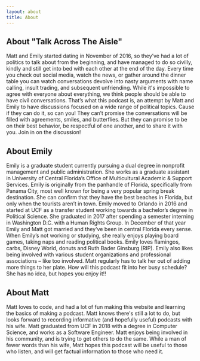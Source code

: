 ```yaml
---
layout: about
title: About
---
```


## About "Talk Across The Aisle"
<p>
    Matt and Emily started dating in November of 2016, so they’ve had a lot of politics to talk about from the beginning, and have managed to do so civilly, kindly and still get into bed with each other at the end of the day.
    Every time you check out social media, watch the news, or gather around the dinner table you can watch conversations devolve into nasty arguments with name calling, insult trading, and subsequent unfriending. 
    While it's impossible to agree with everyone about everything, we think people should be able to have civil conversations.
    That’s what this podcast is, an attempt by Matt and Emily to have discussions focused on a wide range of political topics. 
    Cause if they can do it, so can you! They can’t promise the conversations will be filled with agreements, smiles, and butterflies. 
    But they can promise to be on their best behavior, be respectful of one another, and to share it with you. Join in on the discussion!
</p>

## About Emily

<p>
    Emily is a graduate student currently pursuing a dual degree in nonprofit management and public administration. She works as a graduate assistant in University of Central Florida’s Office of Multicultural Academic & Support Services.
    Emily is originally from the panhandle of Florida, specifically from Panama City, most well known for being a very popular spring break destination. She can confirm that they have the best beaches in Florida, but only when the tourists aren’t in town. Emily moved to Orlando in 2016 and started at UCF as a transfer student working towards a bachelor’s degree in Political Science. She graduated in 2017 after spending a semester interning in Washington D.C. with a Human Rights Group. 
    In December of that year Emily and Matt got married and they’ve been in central Florida every sense. 
    When Emily’s not working or studying, she really enjoys playing board games, taking naps and reading political books.  Emily loves flamingos, carbs, Disney World, donuts and Ruth Bader Ginsburg (RIP). Emily also likes being involved with various student organizations and professional associations – like too involved. Matt regularly has to talk her out of adding more things to her plate. How will this podcast fit into her busy schedule? She has no idea, but hopes you enjoy it!! 
</p>

## About Matt

<p>
    Matt loves to code, and had a lot of fun making this website and learning the basics of making a podcast. Matt knows there's still a lot to do, but looks forward to recording informative (and hopefully useful) podcasts with his wife.
    Matt graduated from UCF in 2018 with a degree in Computer Science, and works as a Software Engineer. 
    Matt enjoys being involved in his community, and is trying to get others to do the same. 
    While a man of fewer words than his wife, Matt hopes this podcast will be useful to those who listen, and will get factual information to those who need it. 
</p>
